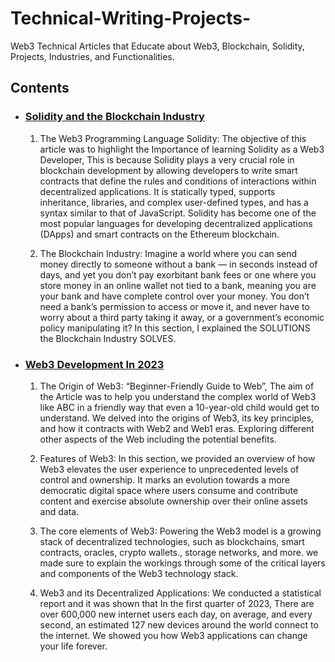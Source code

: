 # Technical-Writing-Projects-
Web3 Technical Articles that Educate about Web3, Blockchain, Solidity, Projects, Industries, and Functionalities.

## Contents

* ### [Solidity and the Blockchain Industry](https://github.com/IMMANUEL500/Technical-Writing-Projects-/blob/main/The%20Impact%20of%20Solidity%20in%20the%20Blockchain%20Industry.pdf)
  1. The Web3 Programming Language Solidity: The objective of this article was to highlight the Importance of learning Solidity as a Web3 Developer, This is because Solidity plays a very crucial role in blockchain development by allowing developers to write smart contracts that define the rules and conditions of interactions within decentralized applications.  It is statically typed, supports inheritance, libraries, and complex user-defined types, and has a syntax similar to that of JavaScript. Solidity has become one of the most popular languages for developing decentralized applications (DApps) and smart contracts on the Ethereum blockchain.

  2. The Blockchain Industry: Imagine a world where you can send money directly to someone without a bank — in seconds instead of days, and yet you don’t pay exorbitant bank fees or one where you store money in an online wallet not tied to a bank, meaning you are your bank and have complete control over your money. You don’t need a bank’s permission to access or move it, and never have to worry about a third party taking it away, or a government’s economic policy manipulating it? In this section, I explained the SOLUTIONS the Blockchain Industry SOLVES.


* ### [Web3 Development In 2023](https://github.com/IMMANUEL500/Technical-Writing-Projects-/blob/main/Web3%20Development.pdf)
  1. The Origin of Web3: “Beginner-Friendly Guide to Web”, The aim of the Article was to help you understand the complex world of Web3 like ABC in a friendly way that even a 10-year-old child would get to understand. We delved into the origins of Web3, its key principles, and how it contracts with Web2 and Web1 eras. Exploring different other aspects of the Web including the potential benefits.
 
  2. Features of Web3: In this section, we provided an overview of how Web3 elevates the user experience to unprecedented levels of control and ownership. It marks an evolution towards a more democratic digital space where users consume and contribute content and exercise absolute ownership over their online assets and data.
 
  3. The core elements of Web3: Powering the Web3 model is a growing stack of decentralized technologies, such as blockchains, smart contracts, oracles, crypto wallets., storage networks, and more. we made sure to explain the workings through some of the critical layers and components of the Web3 technology stack.
 
  4. Web3 and its Decentralized Applications: We conducted a statistical report and it was shown that  In the first quarter of 2023, There are over 600,000 new internet users each day, on average, and every second, an estimated 127 new devices around the world connect to the internet. We showed you how Web3 applications can change your life forever.




